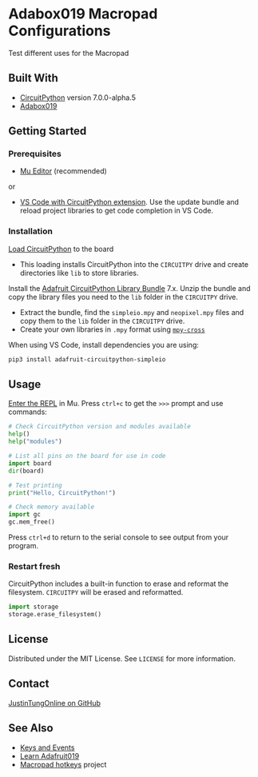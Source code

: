 # Adabox019 Macropad Configurations

Test different uses for the Macropad

## Built With

- [CircuitPython](https://circuitpython.org/board/adafruit_macropad_rp2040/) version 7.0.0-alpha.5
- [Adabox019](https://www.adafruit.com/adabox019)

<!-- GETTING STARTED -->
## Getting Started

### Prerequisites

- [Mu Editor](https://codewith.mu/) (recommended)

or

- [VS Code with CircuitPython extension](https://marketplace.visualstudio.com/items?itemName=joedevivo.vscode-circuitpython). Use the update bundle and reload project libraries to get code completion in VS Code.

### Installation

[Load CircuitPython](https://learn.adafruit.com/adafruit-macropad-rp2040/circuitpython) to the board

- This loading installs CircuitPython into the `CIRCUITPY` drive and create directories like `lib` to store libraries.

Install the [Adafruit CircuitPython Library Bundle](https://circuitpython.org/libraries) 7.x. Unzip the bundle and copy the library files you need to the `lib` folder in the `CIRCUITPY` drive.

- Extract the bundle, find the `simpleio.mpy` and `neopixel.mpy` files and copy them to the `lib` folder in the `CIRCUITPY` drive.
- Create your own libraries in `.mpy` format using [`mpy-cross`](https://adafruit-circuit-python.s3.amazonaws.com/index.html?prefix=bin/mpy-cross/)

When using VS Code, install dependencies you are using:

```sh
pip3 install adafruit-circuitpython-simpleio

```

## Usage

[Enter the REPL](https://learn.adafruit.com/adafruit-macropad-rp2040/the-repl) in Mu. Press `ctrl+c` to get the `>>>` prompt and use commands:

```py
# Check CircuitPython version and modules available
help()
help("modules")

# List all pins on the board for use in code
import board
dir(board)

# Test printing
print("Hello, CircuitPython!")

# Check memory available
import gc
gc.mem_free()
```

Press `ctrl+d` to return to the serial console to see output from your program.

### Restart fresh

 CircuitPython includes a built-in function to erase and reformat the filesystem. `CIRCUITPY` will be erased and reformatted.

```py
import storage
storage.erase_filesystem()
```

<!-- LICENSE -->
## License

Distributed under the MIT License. See `LICENSE` for more information.

<!-- CONTACT -->
## Contact

[JustinTungOnline on GitHub](https://github.com/justintungonline/)

## See Also

- [Keys and Events](https://learn.adafruit.com/key-pad-matrix-scanning-in-circuitpython/keys-one-key-per-pin)
- [Learn Adafruit019](https://learn.adafruit.com/adabox019)
- [Macropad hotkeys](https://learn.adafruit.com/macropad-hotkeys) project
